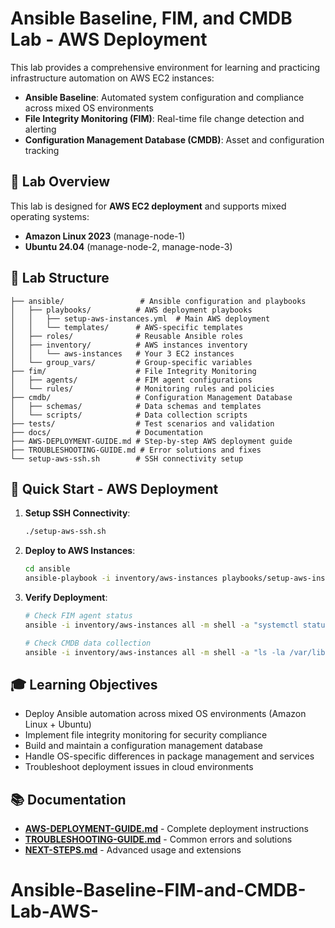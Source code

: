 # Ansible Baseline, FIM, and CMDB Lab - AWS Deployment

This lab provides a comprehensive environment for learning and practicing infrastructure automation on AWS EC2 instances:
- **Ansible Baseline**: Automated system configuration and compliance across mixed OS environments
- **File Integrity Monitoring (FIM)**: Real-time file change detection and alerting
- **Configuration Management Database (CMDB)**: Asset and configuration tracking

## 🎯 Lab Overview

This lab is designed for **AWS EC2 deployment** and supports mixed operating systems:
- **Amazon Linux 2023** (manage-node-1)
- **Ubuntu 24.04** (manage-node-2, manage-node-3)

## 📁 Lab Structure

```
├── ansible/                 # Ansible configuration and playbooks
│   ├── playbooks/          # AWS deployment playbooks
│   │   ├── setup-aws-instances.yml  # Main AWS deployment
│   │   └── templates/      # AWS-specific templates
│   ├── roles/              # Reusable Ansible roles
│   ├── inventory/          # AWS instances inventory
│   │   └── aws-instances   # Your 3 EC2 instances
│   └── group_vars/         # Group-specific variables
├── fim/                    # File Integrity Monitoring
│   ├── agents/             # FIM agent configurations
│   └── rules/              # Monitoring rules and policies
├── cmdb/                   # Configuration Management Database
│   ├── schemas/            # Data schemas and templates
│   └── scripts/            # Data collection scripts
├── tests/                  # Test scenarios and validation
├── docs/                   # Documentation
├── AWS-DEPLOYMENT-GUIDE.md # Step-by-step AWS deployment guide
├── TROUBLESHOOTING-GUIDE.md # Error solutions and fixes
└── setup-aws-ssh.sh        # SSH connectivity setup
```

## 🚀 Quick Start - AWS Deployment

1. **Setup SSH Connectivity**:
   ```bash
   ./setup-aws-ssh.sh
   ```

2. **Deploy to AWS Instances**:
   ```bash
   cd ansible
   ansible-playbook -i inventory/aws-instances playbooks/setup-aws-instances.yml
   ```

3. **Verify Deployment**:
   ```bash
   # Check FIM agent status
   ansible -i inventory/aws-instances all -m shell -a "systemctl status fim-agent"
   
   # Check CMDB data collection
   ansible -i inventory/aws-instances all -m shell -a "ls -la /var/lib/cmdb/data/"
   ```

## 🎓 Learning Objectives

- Deploy Ansible automation across mixed OS environments (Amazon Linux + Ubuntu)
- Implement file integrity monitoring for security compliance
- Build and maintain a configuration management database
- Handle OS-specific differences in package management and services
- Troubleshoot deployment issues in cloud environments

## 📚 Documentation

- **[AWS-DEPLOYMENT-GUIDE.md](AWS-DEPLOYMENT-GUIDE.md)** - Complete deployment instructions
- **[TROUBLESHOOTING-GUIDE.md](TROUBLESHOOTING-GUIDE.md)** - Common errors and solutions
- **[NEXT-STEPS.md](NEXT-STEPS.md)** - Advanced usage and extensions

# Ansible-Baseline-FIM-and-CMDB-Lab-AWS-
